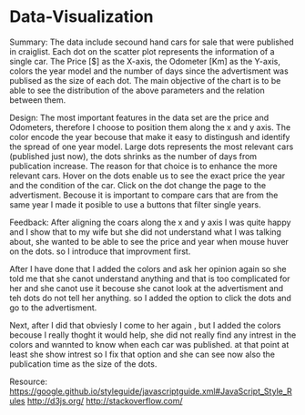 # Data-Visualization
Summary:
The data include secound hand cars for sale that were published in craiglist. Each dot on the scatter plot represents the information of a single car. The Price [$] as the X-axis, the Odometer [Km] as the Y-axis, colors the year model and the number of days since the advertisment was publised as the size of each dot. The main objective of the chart is to be able to see the distribution of the above parameters and the relation between them. 

Design: 
The most important features in the data set are the price and Odometers, therefore I choose to position them along the x and y axis. The color encode the year becouse that make it easy to distingush and identify the spread of one year model. Large dots represents the most relevant cars (published just now), the dots shrinks as the number of days from publication increase. The reason for that choice is to enhance the more relevant cars. Hover on the dots enable us to see the exact price the year and the condition of the car. Click on the dot change the page to the advertisment. Becouse it is important to compare cars that are from the same year I made it posible to use a buttons that filter single years. 

Feedback: After aligning the coars along the x and y axis I was quite happy and I show that to my wife but she did not understand what I was talking about, she wanted to be able to see the price and year when mouse huver on the dots. so I introduce that improvment first. 

After I have done that I added the colors and ask her opinion again so she told me that she canot understand anything and that is too complicated for her and she canot use it becouse she canot look at the advertisment and teh dots do not tell her anything. so I added the option to click the dots and go to the advertisment. 

Next, after I did that obviesly I come to her again , but I added the colors becouse I really thoght it would help, she did not really find any intrest in the colors and wannted to know when each car was published. at that point at least she show intrest so I fix that option and she can see now also the publication time as the size of the dots. 


Resource: 
https://google.github.io/styleguide/javascriptguide.xml#JavaScript_Style_Rules
http://d3js.org/
http://stackoverflow.com/




